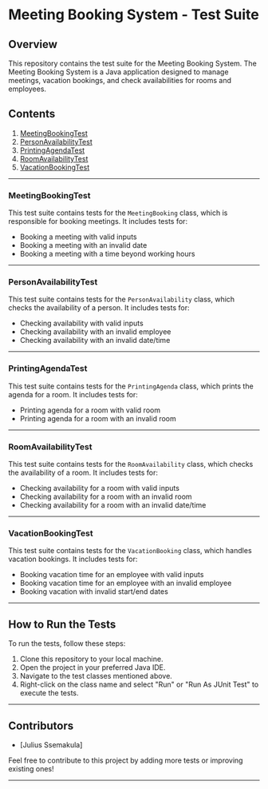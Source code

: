 # Meeting Booking System - Test Suite

## Overview
This repository contains the test suite for the Meeting Booking System. The Meeting Booking System is a Java application designed to manage meetings, vacation bookings, and check availabilities for rooms and employees.

## Contents
1. [MeetingBookingTest](#meetingbookingtest)
2. [PersonAvailabilityTest](#personavailabilitytest)
3. [PrintingAgendaTest](#printingagendatest)
4. [RoomAvailabilityTest](#roomavailabilitytest)
5. [VacationBookingTest](#vacationbookingtest)

---

### MeetingBookingTest

This test suite contains tests for the `MeetingBooking` class, which is responsible for booking meetings. It includes tests for:
- Booking a meeting with valid inputs
- Booking a meeting with an invalid date
- Booking a meeting with a time beyond working hours

---

### PersonAvailabilityTest

This test suite contains tests for the `PersonAvailability` class, which checks the availability of a person. It includes tests for:
- Checking availability with valid inputs
- Checking availability with an invalid employee
- Checking availability with an invalid date/time

---

### PrintingAgendaTest

This test suite contains tests for the `PrintingAgenda` class, which prints the agenda for a room. It includes tests for:
- Printing agenda for a room with valid room
- Printing agenda for a room with an invalid room

---

### RoomAvailabilityTest

This test suite contains tests for the `RoomAvailability` class, which checks the availability of a room. It includes tests for:
- Checking availability for a room with valid inputs
- Checking availability for a room with an invalid room
- Checking availability for a room with an invalid date/time

---

### VacationBookingTest

This test suite contains tests for the `VacationBooking` class, which handles vacation bookings. It includes tests for:
- Booking vacation time for an employee with valid inputs
- Booking vacation time for an employee with an invalid employee
- Booking vacation with invalid start/end dates

---

## How to Run the Tests

To run the tests, follow these steps:

1. Clone this repository to your local machine.
2. Open the project in your preferred Java IDE.
3. Navigate to the test classes mentioned above.
4. Right-click on the class name and select "Run" or "Run As JUnit Test" to execute the tests.

---

## Contributors

- [Julius Ssemakula]

Feel free to contribute to this project by adding more tests or improving existing ones!

---


